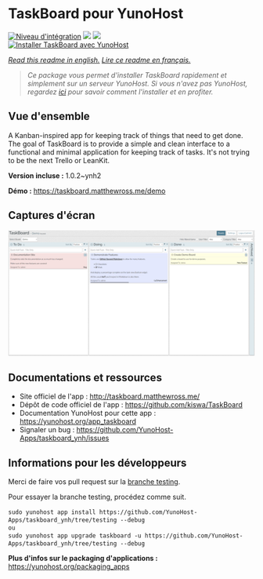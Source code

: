 # TaskBoard pour YunoHost

[![Niveau d'intégration](https://dash.yunohost.org/integration/taskboard.svg)](https://dash.yunohost.org/appci/app/taskboard) ![](https://ci-apps.yunohost.org/ci/badges/taskboard.status.svg) ![](https://ci-apps.yunohost.org/ci/badges/taskboard.maintain.svg)  
[![Installer TaskBoard avec YunoHost](https://install-app.yunohost.org/install-with-yunohost.svg)](https://install-app.yunohost.org/?app=taskboard)

*[Read this readme in english.](./README.md)*
*[Lire ce readme en français.](./README_fr.md)*

> *Ce package vous permet d'installer TaskBoard rapidement et simplement sur un serveur YunoHost.
Si vous n'avez pas YunoHost, regardez [ici](https://yunohost.org/#/install) pour savoir comment l'installer et en profiter.*

## Vue d'ensemble

A Kanban-inspired app for keeping track of things that need to get done.
The goal of TaskBoard is to provide a simple and clean interface to a functional and minimal application for keeping track of tasks. It's not trying to be the next Trello or LeanKit.

**Version incluse :** 1.0.2~ynh2

**Démo :** https://taskboard.matthewross.me/demo

## Captures d'écran

![](./doc/screenshots/screenshots.png)

## Documentations et ressources

* Site officiel de l'app : http://taskboard.matthewross.me/
* Dépôt de code officiel de l'app : https://github.com/kiswa/TaskBoard
* Documentation YunoHost pour cette app : https://yunohost.org/app_taskboard
* Signaler un bug : https://github.com/YunoHost-Apps/taskboard_ynh/issues

## Informations pour les développeurs

Merci de faire vos pull request sur la [branche testing](https://github.com/YunoHost-Apps/taskboard_ynh/tree/testing).

Pour essayer la branche testing, procédez comme suit.
```
sudo yunohost app install https://github.com/YunoHost-Apps/taskboard_ynh/tree/testing --debug
ou
sudo yunohost app upgrade taskboard -u https://github.com/YunoHost-Apps/taskboard_ynh/tree/testing --debug
```

**Plus d'infos sur le packaging d'applications :** https://yunohost.org/packaging_apps